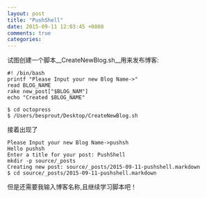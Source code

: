 ```yaml
---
layout: post
title: "PushShell"
date: 2015-09-11 12:03:45 +0800
comments: true
categories: 
---
```

试图创建一个脚本__CreateNewBlog.sh__用来发布博客:  

```  
#! /bin/bash
printf "Please Input your new Blog Name->"
read BLOG_NAME
rake new_post["$BLOG_NAM"]
echo "Created $BLOG_NAME"
```  
```
$ cd octopress
$ /Users/besprout/Desktop/CreateNewBlog.sh

```
  
接着出现了  
  
```
Please Input your new Blog Name->pushsh
Hello pushsh
Enter a title for your post: PushShell
mkdir -p source/_posts
Creating new post: source/_posts/2015-09-11-pushshell.markdown
$ cd source/_posts/2015-09-11-pushshell.markdown  
```

但是还需要我输入博客名称,且继续学习脚本吧！

  